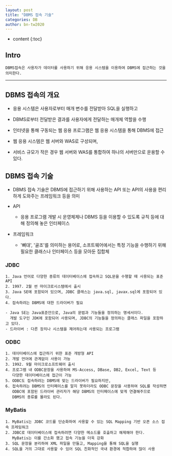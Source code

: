 ```yaml
---
layout: post
title: "DBMS 접속 기술"
categories: DB
author: bn-tw2020
---
```

* content
{:toc}

## Intro

```
DBMS접속은 사용자가 데이터를 사용하기 위해 응용 시스템을 이용하여 DBMS에 접근하는 것을 의미한다.
```




---

## DBMS 접속의 개요

* 응용 시스템은 사용자로부터 매개 변수를 전달받아 SQL을 실행하고

* DBMS로부터 전달받은 결과를 사용자에게 전달하는 매개체 역할을 수행

* 인터넷을 통해 구동되는 웹 응용 프로그램은 웹 응용 시스템을 통해 DBMS에 접근

* 웹 응용 시스템은 웹 서버와 WAS로 구성되며,

* 서비스 규모가 작은 경우 웹 서버와 WAS를 통합하여 하나의 서버만으로 운용할 수 있다.


## DBMS 접속 기술

* DBMS 접속 기술은 DBMS에 접근하기 위해 사용하는 API 또는 API의 사용을 편리하게 도와주는 프레임워크 등을 의미

* API
   - 응용 프로그램 개발 시 운영체제나 DBMS 등을 이용할 수 있도록 규칙 등에 대해 정의해 놓은 인터페이스

* 프레임워크
   - '뼈대', '골조'를 의미하는 용어로, 소프트웨어에서는 특정 기능을 수행하기 위해 필요한 클래스나 인터페이스 등을 모아둔 집합체

### JDBC

```
1. Java 언어로 다양한 종류의 데이터베이스에 접속하고 SQL문을 수행할 때 사용되는 표준 API
2. 1997. 2월 썬 마이크로시스템에서 출시
3. Java SE에 포함되어 있으며, JDBC 클래스는 java.sql, javax.sql에 포함되어 있다.
4. 접속하려는 DBMS에 대한 드라이버가 필요

- Java SE는 Java표준안으로, Java의 문법과 기능들을 정의하는 명세서이다.
  개발 도구인 JDK에 포함되어 사용되며, JDBC의 기능들을 정의하는 클래스 파일을 포함하고 있다.
- 드라이버 : 다른 장치나 시스템을 제어하는데 사용되는 프로그램
```
### ODBC

```
1. 데이터베이스에 접근하기 위한 표준 개방형 API
2. 개발 언어에 관계없이 사용이 가능
3. 1992. 9월 마이크로소프트웨어 출시
4. 프로그램 내 ODBC문장을 사용하여 MS-Access, DBase, DB2, Excel, Text 등
   다양한 데이터베이스에 접근이 가능
5. ODBC도 접속하려는 DBMS에 맞는 드라이버가 필요하지만,
6. 접속하려는 DBMS의 인터페이스를 알지 못하더라도 ODBC 문장을 사용하여 SQL를 작성하면
   ODBC에 포함된 드라이버 관리자가 해당 DBMS의 인터페이스에 맞게 연결해주므로
   DBMS의 종류를 몰라도 된다.
```

### MyBatis

```
1. MyBatis는 JDBC 코드를 단순화하여 사용할 수 있는 SQL Mapping 기반 오픈 소스 접속 프레임워크
2. JDBC로 데이터베이스에 접속하려면 다양한 메소드를 호출하고 해제해야 한다.
   MyBatis는 이를 간소화 했고 접속 기능을 더욱 강화
3. SQL 문장을 분리하여 XML 파일을 만들고, Mapping을 통해 SQL을 실행
4. SQL을 거의 그대로 사용할 수 있어 SQL 친화적인 국내 환경에 적합하여 많이 사용
```


